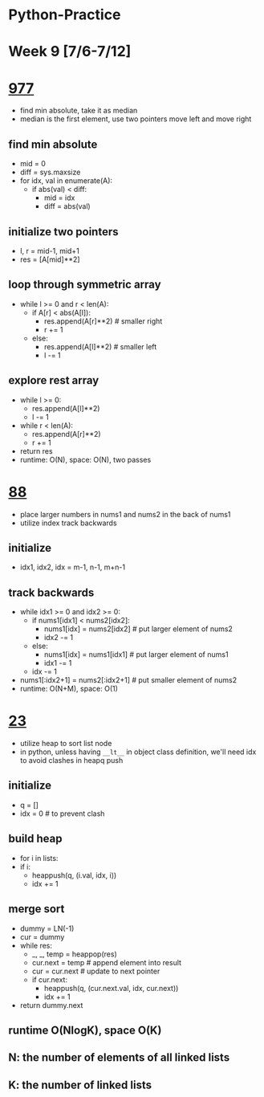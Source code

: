 # Python-Practice

# Week 9 [7/6-7/12]
# [977](https://leetcode.com/problems/squares-of-a-sorted-array/)
  - find min absolute, take it as median
  - median is the first element, use two pointers move left and move right
  ## find min absolute
  - mid = 0
  - diff = sys.maxsize
  - for idx, val in enumerate(A):
    - if abs(val) < diff:
      - mid = idx
      - diff = abs(val)
  ## initialize two pointers
  - l, r = mid-1, mid+1
  - res = [A[mid]**2]
  ## loop through symmetric array
  - while l >= 0 and r < len(A):
    - if A[r] < abs(A[l]):
      - res.append(A[r]**2) # smaller right
      - r += 1
    - else:
      - res.append(A[l]**2) # smaller left
      - l -= 1
  ## explore rest array
  - while l >= 0:
    - res.append(A[l]**2)
    - l -= 1
  - while r < len(A):
    - res.append(A[r]**2)
    - r += 1
  - return res
  - runtime: O(N), space: O(N), two passes

# [88](https://leetcode.com/problems/merge-sorted-array/)
  - place larger numbers in nums1 and nums2 in the back of nums1
  - utilize index track backwards
  ## initialize
  - idx1, idx2, idx = m-1, n-1, m+n-1
  ## track backwards
  - while idx1 >= 0 and idx2 >= 0:
    - if nums1[idx1] < nums2[idx2]:
      - nums1[idx] = nums2[idx2] # put larger element of nums2
      - idx2 -= 1
    - else:
      - nums1[idx] = nums1[idx1] # put larger element of nums1
      - idx1 -= 1
    - idx -= 1
  - nums1[:idx2+1] = nums2[:idx2+1] # put smaller element of nums2
  - runtime: O(N+M), space: O(1)
  
# [23](https://leetcode.com/problems/merge-k-sorted-lists/)
  - utilize heap to sort list node
  - in python, unless having `__lt__` in object class definition, 
    we'll need idx to avoid clashes in heapq push
  ## initialize
  - q = []
  - idx = 0 # to prevent clash
  ## build heap
  - for i in lists:
  - if i:
    - heappush(q, (i.val, idx, i))
    - idx += 1
  ## merge sort
  - dummy = LN(-1)
  - cur = dummy
  - while res:
    - _, _, temp = heappop(res)
    - cur.next = temp # append element into result
    - cur = cur.next # update to next pointer
    - if cur.next:
      - heappush(q, (cur.next.val, idx, cur.next))
      - idx += 1
  - return dummy.next
  ## runtime O(NlogK), space O(K)
  ## N: the number of elements of all linked lists
  ## K: the number of linked lists
  
  
